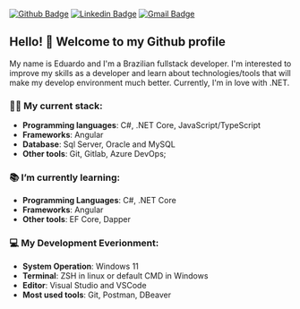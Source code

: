 [![Github Badge](https://img.shields.io/badge/-Github-000?style=flat-square&logo=Github&logoColor=white&link=https://github.com/lucasgdb)](https://github.com/EduCintraBR)
[![Linkedin Badge](https://img.shields.io/badge/-LinkedIn-blue?style=flat-square&logo=Linkedin&logoColor=white&link=https://www.linkedin.com/in/educintrabr/)](https://www.linkedin.com/in/educintrabr/)
[![Gmail Badge](https://img.shields.io/badge/-Gmail-c14438?style=flat-square&logo=Gmail&logoColor=white&link=mailto:educin15@gmail.com)](mailto:educin15@gmail.com)

## Hello! 👋 Welcome to my Github profile

My name is Eduardo and I'm a Brazilian fullstack developer. I'm interested to improve my skills as a developer and learn about technologies/tools that will make my develop environment much better. Currently, I'm in love with .NET.

### :man_technologist: My current stack:
 - **Programming languages**: C#, .NET Core, JavaScript/TypeScript 
 - **Frameworks**: Angular
 - **Database**: Sql Server, Oracle and MySQL
 - **Other tools**: Git, Gitlab, Azure DevOps;
  
### 📚 I’m currently learning: 
 - **Programming Languages**: C#, .NET Core
 - **Frameworks**: Angular
 - **Other tools**: EF Core, Dapper
  
### 💻 My Development Everionment:
 - **System Operation**: Windows 11
 - **Terminal**: ZSH in linux or default CMD in Windows
 - **Editor**: Visual Studio and VSCode
 - **Most used tools**: Git, Postman, DBeaver
  
